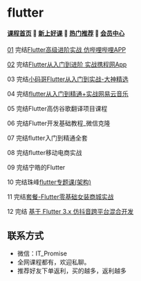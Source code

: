 # flutter

#### [**课程首页**](../../README.md) 💖 [**新上好课**](./xshk.md) 💖 [**热门推荐**](./rmtj.md) 💖 [**会员中心**](./vip.md)

[01](https://coding.imooc.com/class/487.html) 完结[Flutter高级进阶实战 仿哔哩哔哩APP](https://coding.imooc.com/class/487.html)

[02](https://coding.imooc.com/class/487.html) 完结[Flutter从入门到进阶 实战携程网App](https://coding.imooc.com/class/321.html)

03 完结[小码哥Flutter从入门到实战-大神精选](https://ke.qq.com/course/469774)

04 完结[flutter从入门到精通+实战网易云音乐](https://ke.qq.com/course/3030481)

05 完结Flutter高仿谷歌翻译项目课程

06 完结Flutter开发基础教程_微信克隆

07 完结flutter入门到精通全套

08 完结flutter移动电商实战

09 完结宁皓的Flutter

10 完结珠峰[flutter专题课(架构)](http://www.javascriptpeixun.cn/goods/show/92)

11 完结[套餐-Flutter零基础女装商城实战](https://ke.qq.com/course/package/18833)

12 完结 [基于 Flutter 3.x 仿抖音跨平台混合开发](https://coding.imooc.com/class/583.html)



## **联系方式**

-  微信：IT_Promise
-  全网课程都有，欢迎私聊。
-  推荐好友下单返利，买的越多，返利越多